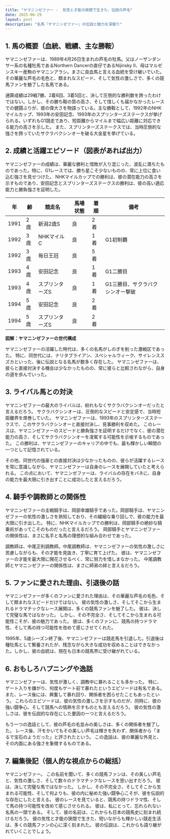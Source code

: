 ```yaml
---
title: "ヤマニンゼファー -  気性と才能の狭間で生きた、伝説の芦毛"
date: 2025-06-29
layout: post
description: "名馬『ヤマニンゼファー』の伝説と魅力を深堀り"
---
```


## 1. 馬の概要（血統、戦績、主な勝鞍）

ヤマニンゼファーは、1989年4月26日生まれの芦毛の牡馬。父はノーザンダンサー系の名種牡馬であるNorthern Dancerの直仔であるNijinsky II、母はマルゼンスキー産駒のヤマニンアラシ。まさに良血馬と言える血統を受け継いでいた。  その華麗な芦毛の毛色と、類まれなスピード、そして気性の激しさで、多くの競馬ファンを魅了した名馬である。

通算成績は29戦7勝、2着6回、3着5回と、決して圧倒的な勝利数を誇ったわけではない。しかし、その勝ち鞍の質の高さ、そして惜しくも届かなかったレースでの健闘ぶりが、彼の偉大さを物語っている。主な勝鞍として、1992年のNHKマイルカップ、1993年の安田記念、1993年のスプリンターズステークスが挙げられる。いずれもG1競走であり、短距離からマイルまで幅広い距離に対応できる能力の高さを示した。  また、スプリンターズステークスでは、当時圧倒的な強さを誇っていたサクラバクシンオーを破る大金星を挙げている。


## 2. 成績と活躍エピソード（図表があれば出力）

ヤマニンゼファーの成績は、華麗な勝利と惜敗が入り混じった、波乱に満ちたものであった。特に、G1レースでは、勝ち星こそ少ないものの、常に上位に食い込む強さを見せつけた。  NHKマイルカップでの勝利は、彼の潜在能力の高さを示すものであり、安田記念とスプリンターズステークスの勝利は、彼の高い適応能力と勝負強さを証明した。

| 年 | 齢 | 競走名 | 馬場状態 | 着順 | 備考 |
|---|---|---|---|---|---|
| 1991 | 2歳 | 新潟2歳S | 良 | 2着 |  |
| 1992 | 3歳 | NHKマイルC | 良 | 1着 | G1初制覇 |
| 1992 | 3歳 | 毎日王冠 | 良 | 5着 |  |
| 1993 | 4歳 | 安田記念 | 良 | 1着 | G1二勝目 |
| 1993 | 4歳 | スプリンターズS | 良 | 1着 | G1三勝目、サクラバクシンオー撃破 |
| 1994 | 5歳 | 安田記念 | 良 | 2着 |  |
| 1994 | 5歳 | スプリンターズS | 良 | 2着 |  |


**図解：ヤマニンゼファーの世代構成**

ヤマニンゼファーの活躍した時代は、多くの名馬がしのぎを削った激戦区であった。  特に、同世代には、ナリタブライアン、スペシャルウィーク、サイレンススズカといった、後に伝説となる名馬が数多く存在した。  ヤマニンゼファーは、彼らと直接対決する機会は少なかったものの、常に彼らと比較されながら、自身の道を歩んでいった。


## 3. ライバル馬との対決

ヤマニンゼファーの最大のライバルは、紛れもなくサクラバクシンオーだったと言えるだろう。  サクラバクシンオーは、圧倒的なスピードと安定感で、当時短距離界を席巻していた。  ヤマニンゼファーは、1993年のスプリンターズステークスで、このサクラバクシンオーと直接対決し、見事勝利を収めた。  このレースは、ヤマニンゼファーのスピードと勝負強さを証明するだけでなく、彼の潜在能力の高さ、そしてサクラバクシンオーを凌駕する可能性を示唆するものであった。  この勝利は、ヤマニンゼファーのキャリアの中でも、最も輝かしい瞬間の一つとして記憶されている。

その他、同世代の強豪との直接対決は少なかったものの、彼らが活躍するレースを常に意識しながら、ヤマニンゼファーは自身のレースを展開していたと考えられる。  この点において、ヤマニンゼファーは、ライバルの存在をバネに、自身の能力を最大限に引き出すことに成功したと言えるだろう。


## 4. 騎手や調教師との関係性

ヤマニンゼファーの主戦騎手は、岡部幸雄騎手であった。岡部騎手は、ヤマニンゼファーの気性の激しさを熟知しており、その繊細な乗り回しで、彼の能力を最大限に引き出した。  特に、NHKマイルカップでの勝利は、岡部騎手の絶妙な騎乗術があってこそのものだったと言えるだろう。  岡部騎手とヤマニンゼファーの関係性は、まさに名手と名馬の理想的な組み合わせであった。

調教師は、中尾正則調教師。中尾調教師は、ヤマニンゼファーの気性の激しさに苦慮しながらも、その才能を見抜き、丁寧に育て上げた。  彼は、ヤマニンゼファーの才能を最大限に開花させるべく、常に努力を惜しまなかった。  中尾調教師とヤマニンゼファーの関係性は、まさに師弟の絆と言えるだろう。


## 5. ファンに愛された理由、引退後の話

ヤマニンゼファーが多くのファンに愛された理由は、その華麗な芦毛の毛色、そして類まれなスピードだけではない。  彼の気性の激しさ、そしてそこから生まれるドラマチックなレース展開は、多くの競馬ファンを魅了した。  彼は、決して完璧な馬ではなかった。  しかし、その不完全さ、そしてそこから生まれる可能性こそが、彼の魅力であった。  彼は、多くのファンに、競馬の持つドラマ性、そして馬の持つ可能性を改めて感じさせてくれた。

1995年、5歳シーズン終了後、ヤマニンゼファーは競走馬を引退した。引退後は種牡馬として繋養されたが、残念ながら大きな成功を収めることはできなかった。しかし、彼の血統は、現在も日本の競馬界に受け継がれている。


## 6. おもしろハプニングや逸話

ヤマニンゼファーは、気性が激しく、調教中に暴れることも多かった。  特に、ゲート入りを嫌がり、何度もゲート前で暴れたというエピソードは有名である。  また、レース後には、興奮して暴れ回り、関係者を困らせたこともあったという。  これらのエピソードは、彼の気性の激しさを示すものだが、同時に、彼の強い闘争心、そして競馬への情熱を示すものとも言えるだろう。  彼の気性の激しさは、彼を伝説的な存在にした要因の一つと言えるだろう。

もう一つの逸話として、彼の芦毛の毛並みの美しさは、多くの関係者を魅了した。  レース後、汗をかいてもその美しい芦毛は輝きを失わず、関係者から「まるで宝石のようだった」と評されたという。  この逸話は、彼の華麗な外見と、その内面にある強さを象徴するものである。


## 7. 編集後記（個人的な視点からの総括）

ヤマニンゼファー。  この名前を聞いて、多くの競馬ファンは、その美しい芦毛と、気性の激しさ、そして数々のドラマチックなレースを思い出すだろう。  彼は、決して完璧な馬ではなかった。  しかし、その不完全さ、そしてそこから生まれる可能性、そして何よりも、彼の内に秘めた強い闘争心こそが、彼を伝説的な存在にしたと言える。  彼のレースを見ていると、競馬の持つドラマ性、そして馬の持つ可能性を改めて感じさせられる。  彼は、私にとって、忘れられない名馬の一頭である。  そして、彼の名前は、これからも日本の競馬史に刻まれ続けるだろう。  彼の気性と才能の狭間で生きた、短いながらも輝かしい競走生活は、多くの競馬ファンの心に深く刻まれた。  彼の伝説は、これからも語り継がれていくことでしょう。
